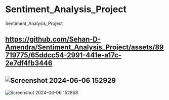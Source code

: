 # Sentiment_Analysis_Project
Sentiment_Analysis_Project

https://github.com/Sehan-D-Amendra/Sentiment_Analysis_Project/assets/89719775/65ddcc54-2991-441e-a17c-2e7df4fb3446
---
![Screenshot 2024-06-06 152929](https://github.com/Sehan-D-Amendra/Sentiment_Analysis_Project/assets/89719775/d6b68cc3-7ecd-4659-b317-37f9a3842f0b)
---
![Screenshot 2024-06-06 152858](https://github.com/Sehan-D-Amendra/Sentiment_Analysis_Project/assets/89719775/87a4d268-10cd-49bb-920c-42a672d9f859)

